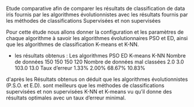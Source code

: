 Etude comparative afin de comparer les résultats de classification de data iris fournis par les algorithmes évolutionnistes 
avec les résultats fournis par les  méthodes de classifications Supervisées et non supervisées

Pour cette étude nous allons donner la configuration et les paramètres de chaque algorithme à savoir les algorithmes évolutionnaires PSO et ED, ainsi que les algorithmes de classification K-means et K-NN.

* les résultats obtenus :
Les algorithmes                         PSO           ED            K-means           K-NN
Nombre de données                       150           150           150               120
Nombre de données mal classées          2.0           3.0           103.0             13.0
Taux d’erreur                           1.33%         2.00%         68.67%            10.83%

d'après les Résultats obtenus on déduit que les algorithmes évolutionnistes (P.S.O. et E.D). sont meilleurs que les méthodes de classifications supervisées et non supervisées K-NN et K-means vu qu’il donne des résultats optimales avec un taux d’erreur minimal.

